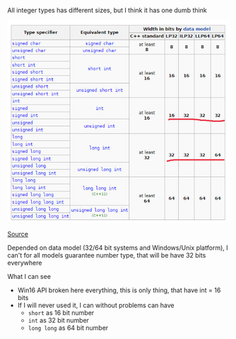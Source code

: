 All integer types has different sizes, but I think it has one dumb think

![](../../docs/1-cpp-primer/not-guaranteed.png)

[Source](https://en.cppreference.com/w/cpp/language/types)

Depended on data model (32/64 bit systems and Windows/Unix platform), I can't for all 
models guarantee number type, that will be have 32 bits everywhere

What I can see
- Win16 API broken here everything, this is only thing, that have int = 16 bits
- If I will never used it, I can without problems can have
    - `short` as 16 bit number
    - `int` as 32 bit number
    - `long long` as 64 bit number
